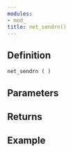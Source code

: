 ```yaml
---
modules:
- mod_
title: net_sendrn()
---
```


## Definition

    net_sendrn ( )

## Parameters

## Returns

## Example

```
```
